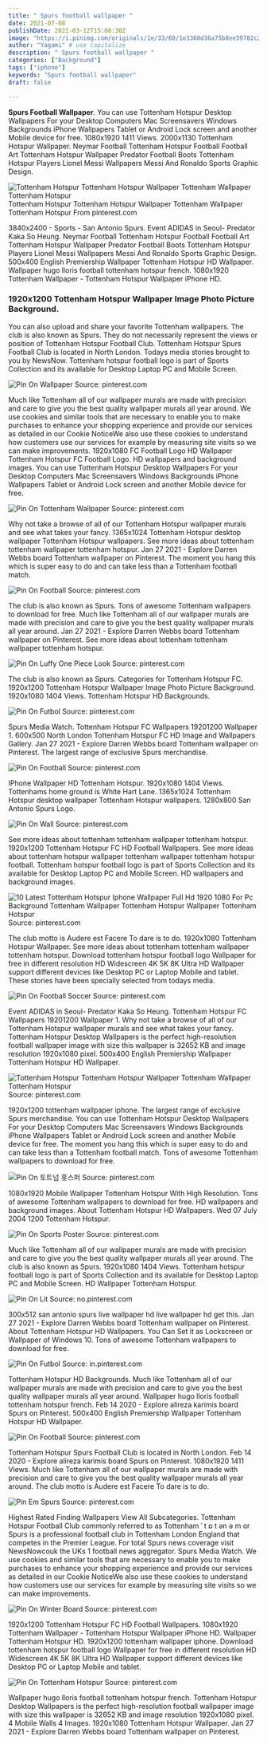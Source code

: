 ```yaml
---
title: " Spurs football wallpaper "
date: 2021-07-08
publishDate: 2021-03-12T15:00:30Z
image: "https://i.pinimg.com/originals/1e/33/60/1e3360d36a75b8ee59782c209d0ab81f.jpg"
author: "Yagami" # use capitalize
description: " Spurs football wallpaper "
categories: ["Background"]
tags: ["iphone"]
keywords: "Spurs football wallpaper"
draft: false

---
```



**Spurs Football Wallpaper**. You can use Tottenham Hotspur Desktop Wallpapers For your Desktop Computers Mac Screensavers Windows Backgrounds iPhone Wallpapers Tablet or Android Lock screen and another Mobile device for free. 1080x1920 1411 Views. 2000x1130 Tottenham Hotspur Wallpaper. Neymar Football Tottenham Hotspur Football Football Art Tottenham Hotspur Wallpaper Predator Football Boots Tottenham Hotspur Players Lionel Messi Wallpapers Messi And Ronaldo Sports Graphic Design.

![Tottenham Hotspur Tottenham Hotspur Wallpaper Tottenham Wallpaper Tottenham Hotspur](https://i.pinimg.com/originals/87/5d/6b/875d6bfe4f6b8fcf2f3d2e027dba2e70.jpg "Tottenham Hotspur Tottenham Hotspur Wallpaper Tottenham Wallpaper Tottenham Hotspur")
Tottenham Hotspur Tottenham Hotspur Wallpaper Tottenham Wallpaper Tottenham Hotspur From pinterest.com


3840x2400 - Sports - San Antonio Spurs. Event ADIDAS in Seoul- Predator Kaka So Heung. Neymar Football Tottenham Hotspur Football Football Art Tottenham Hotspur Wallpaper Predator Football Boots Tottenham Hotspur Players Lionel Messi Wallpapers Messi And Ronaldo Sports Graphic Design. 500x400 English Premiership Wallpaper Tottenham Hotspur HD Wallpaper. Wallpaper hugo lloris football tottenham hotspur french. 1080x1920 Tottenham Wallpaper - Tottenham Hotspur Wallpaper iPhone HD.

### 1920x1200 Tottenham Hotspur Wallpaper Image Photo Picture Background.

You can also upload and share your favorite Tottenham wallpapers. The club is also known as Spurs. They do not necessarily represent the views or position of Tottenham Hotspur Football Club. Tottenham Hotspur Spurs Football Club is located in North London. Todays media stories brought to you by NewsNow. Tottenham hotspur football logo is part of Sports Collection and its available for Desktop Laptop PC and Mobile Screen.


![Pin On Wallpaper](https://i.pinimg.com/originals/5a/9f/01/5a9f01b63d8715ad8047343ba6b47072.jpg "Pin On Wallpaper")
Source: pinterest.com

Much like Tottenham all of our wallpaper murals are made with precision and care to give you the best quality wallpaper murals all year around. We use cookies and similar tools that are necessary to enable you to make purchases to enhance your shopping experience and provide our services as detailed in our Cookie NoticeWe also use these cookies to understand how customers use our services for example by measuring site visits so we can make improvements. 1920x1080 FC Football Logo HD Wallpaper Tottenham Hotspur FC Football Logo. HD wallpapers and background images. You can use Tottenham Hotspur Desktop Wallpapers For your Desktop Computers Mac Screensavers Windows Backgrounds iPhone Wallpapers Tablet or Android Lock screen and another Mobile device for free.

![Pin On Tottenham Wallpaper](https://i.pinimg.com/originals/f2/46/01/f24601b9384cc53448ab5b6a6167c647.jpg "Pin On Tottenham Wallpaper")
Source: pinterest.com

Why not take a browse of all of our Tottenham Hotspur wallpaper murals and see what takes your fancy. 1365x1024 Tottenham Hotspur desktop wallpaper Tottenham Hotspur wallpapers. See more ideas about tottenham tottenham wallpaper tottenham hotspur. Jan 27 2021 - Explore Darren Webbs board Tottenham wallpaper on Pinterest. The moment you hang this which is super easy to do and can take less than a Tottenham football match.

![Pin On Football](https://i.pinimg.com/736x/ce/bd/5e/cebd5ec7f391db86dbe03a48eea8e366.jpg "Pin On Football")
Source: pinterest.com

The club is also known as Spurs. Tons of awesome Tottenham wallpapers to download for free. Much like Tottenham all of our wallpaper murals are made with precision and care to give you the best quality wallpaper murals all year around. Jan 27 2021 - Explore Darren Webbs board Tottenham wallpaper on Pinterest. See more ideas about tottenham tottenham wallpaper tottenham hotspur.

![Pin On Luffy One Piece Look](https://i.pinimg.com/originals/cc/c9/04/ccc904b3262a5c71415a7cfd84214e38.png "Pin On Luffy One Piece Look")
Source: pinterest.com

The club is also known as Spurs. Categories for Tottenham Hotspur FC. 1920x1200 Tottenham Hotspur Wallpaper Image Photo Picture Background. 1920x1080 1404 Views. Tottenham Hotspur HD Backgrounds.

![Pin On Futbol](https://i.pinimg.com/originals/91/41/c3/9141c347ffb4967abdac23238d8ceda8.jpg "Pin On Futbol")
Source: pinterest.com

Spurs Media Watch. Tottenham Hotspur FC Wallpapers 19201200 Wallpaper 1. 600x500 North London Tottenham Hotspur FC HD Image and Wallpapers Gallery. Jan 27 2021 - Explore Darren Webbs board Tottenham wallpaper on Pinterest. The largest range of exclusive Spurs merchandise.

![Pin On Football](https://i.pinimg.com/originals/f8/d6/1c/f8d61ca144b5e27bd1ad04d66500c93a.jpg "Pin On Football")
Source: pinterest.com

IPhone Wallpaper HD Tottenham Hotspur. 1920x1080 1404 Views. Tottenhams home ground is White Hart Lane. 1365x1024 Tottenham Hotspur desktop wallpaper Tottenham Hotspur wallpapers. 1280x800 San Antonio Spurs Logo.

![Pin On Wall](https://i.pinimg.com/originals/a5/dc/87/a5dc87043b5a080a7399d76e68dfdf6e.png "Pin On Wall")
Source: pinterest.com

See more ideas about tottenham tottenham wallpaper tottenham hotspur. 1920x1200 Tottenham Hotspur FC HD Football Wallpapers. See more ideas about tottenham hotspur wallpaper tottenham wallpaper tottenham hotspur football. Tottenham hotspur football logo is part of Sports Collection and its available for Desktop Laptop PC and Mobile Screen. HD wallpapers and background images.

![10 Latest Tottenham Hotspur Iphone Wallpaper Full Hd 1920 1080 For Pc Background Tottenham Wallpaper Tottenham Hotspur Wallpaper Tottenham Hotspur](https://i.pinimg.com/originals/54/9d/56/549d56c01a0b50e50ce51274c386bbdc.jpg "10 Latest Tottenham Hotspur Iphone Wallpaper Full Hd 1920 1080 For Pc Background Tottenham Wallpaper Tottenham Hotspur Wallpaper Tottenham Hotspur")
Source: pinterest.com

The club motto is Audere est Facere To dare is to do. 1920x1080 Tottenham Hotspur Wallpaper. See more ideas about tottenham tottenham wallpaper tottenham hotspur. Download tottenham hotspur football logo Wallpaper for free in different resolution HD Widescreen 4K 5K 8K Ultra HD Wallpaper support different devices like Desktop PC or Laptop Mobile and tablet. These stories have been specially selected from todays media.

![Pin On Football Soccer](https://i.pinimg.com/originals/23/11/ec/2311ec7179e37cbf1e58c113160fb9ae.png "Pin On Football Soccer")
Source: pinterest.com

Event ADIDAS in Seoul- Predator Kaka So Heung. Tottenham Hotspur FC Wallpapers 19201200 Wallpaper 1. Why not take a browse of all of our Tottenham Hotspur wallpaper murals and see what takes your fancy. Tottenham Hotspur Desktop Wallpapers is the perfect high-resolution football wallpaper image with size this wallpaper is 32652 KB and image resolution 1920x1080 pixel. 500x400 English Premiership Wallpaper Tottenham Hotspur HD Wallpaper.

![Tottenham Hotspur Tottenham Hotspur Wallpaper Tottenham Wallpaper Tottenham Hotspur](https://i.pinimg.com/originals/87/5d/6b/875d6bfe4f6b8fcf2f3d2e027dba2e70.jpg "Tottenham Hotspur Tottenham Hotspur Wallpaper Tottenham Wallpaper Tottenham Hotspur")
Source: pinterest.com

1920x1200 tottenham wallpaper iphone. The largest range of exclusive Spurs merchandise. You can use Tottenham Hotspur Desktop Wallpapers For your Desktop Computers Mac Screensavers Windows Backgrounds iPhone Wallpapers Tablet or Android Lock screen and another Mobile device for free. The moment you hang this which is super easy to do and can take less than a Tottenham football match. Tons of awesome Tottenham wallpapers to download for free.

![Pin On 토트넘 홋스퍼](https://i.pinimg.com/736x/a5/f3/85/a5f385517fb5d54f31d593a51ed821aa.jpg "Pin On 토트넘 홋스퍼")
Source: pinterest.com

1080x1920 Mobile Wallpaper Tottenham Hotspur With High Resolution. Tons of awesome Tottenham wallpapers to download for free. HD wallpapers and background images. About Tottenham Hotspur HD Wallpapers. Wed 07 July 2004 1200 Tottenham Hotspur.

![Pin On Sports Poster](https://i.pinimg.com/originals/86/b6/b7/86b6b7c392fb959c6c66179fda9c8ac0.jpg "Pin On Sports Poster")
Source: pinterest.com

Much like Tottenham all of our wallpaper murals are made with precision and care to give you the best quality wallpaper murals all year around. The club is also known as Spurs. 1920x1080 1404 Views. Tottenham hotspur football logo is part of Sports Collection and its available for Desktop Laptop PC and Mobile Screen. HD Wallpaper Tottenham Hotspur.

![Pin On Lit](https://i.pinimg.com/originals/02/a6/af/02a6afa915da12a21c2ca140fdd07ddc.jpg "Pin On Lit")
Source: no.pinterest.com

300x512 san antonio spurs live wallpaper hd live wallpaper hd get this. Jan 27 2021 - Explore Darren Webbs board Tottenham wallpaper on Pinterest. About Tottenham Hotspur HD Wallpapers. You Can Set it as Lockscreen or Wallpaper of Windows 10. Tons of awesome Tottenham wallpapers to download for free.

![Pin On Futbol](https://i.pinimg.com/736x/be/6e/a6/be6ea689521bf528294fa841c6dfbbce.jpg "Pin On Futbol")
Source: in.pinterest.com

Tottenham Hotspur HD Backgrounds. Much like Tottenham all of our wallpaper murals are made with precision and care to give you the best quality wallpaper murals all year around. Wallpaper hugo lloris football tottenham hotspur french. Feb 14 2020 - Explore alireza karimis board Spurs on Pinterest. 500x400 English Premiership Wallpaper Tottenham Hotspur HD Wallpaper.

![Pin On Football](https://i.pinimg.com/736x/85/1e/13/851e13ffc7010c236b138ce24a7c728b.jpg "Pin On Football")
Source: pinterest.com

Tottenham Hotspur Spurs Football Club is located in North London. Feb 14 2020 - Explore alireza karimis board Spurs on Pinterest. 1080x1920 1411 Views. Much like Tottenham all of our wallpaper murals are made with precision and care to give you the best quality wallpaper murals all year around. The club motto is Audere est Facere To dare is to do.

![Pin Em Spurs](https://i.pinimg.com/originals/23/96/e1/2396e1fede2e6d312922d4cdb2b0aeb6.png "Pin Em Spurs")
Source: pinterest.com

Highest Rated Finding Wallpapers View All Subcategories. Tottenham Hotspur Football Club commonly referred to as Tottenham ˈ t ɒ t ən ə m or Spurs is a professional football club in Tottenham London England that competes in the Premier League. For total Spurs news coverage visit NewsNowcouk the UKs 1 football news aggregator. Spurs Media Watch. We use cookies and similar tools that are necessary to enable you to make purchases to enhance your shopping experience and provide our services as detailed in our Cookie NoticeWe also use these cookies to understand how customers use our services for example by measuring site visits so we can make improvements.

![Pin On Winter Board](https://i.pinimg.com/originals/44/d7/e4/44d7e42bda9d5b454ba63196edc83af8.jpg "Pin On Winter Board")
Source: pinterest.com

1920x1200 Tottenham Hotspur FC HD Football Wallpapers. 1080x1920 Tottenham Wallpaper - Tottenham Hotspur Wallpaper iPhone HD. Wallpaper Tottenham Hotspur HD. 1920x1200 tottenham wallpaper iphone. Download tottenham hotspur football logo Wallpaper for free in different resolution HD Widescreen 4K 5K 8K Ultra HD Wallpaper support different devices like Desktop PC or Laptop Mobile and tablet.

![Pin On Tottenham Hotspur](https://i.pinimg.com/originals/1e/33/60/1e3360d36a75b8ee59782c209d0ab81f.jpg "Pin On Tottenham Hotspur")
Source: pinterest.com

Wallpaper hugo lloris football tottenham hotspur french. Tottenham Hotspur Desktop Wallpapers is the perfect high-resolution football wallpaper image with size this wallpaper is 32652 KB and image resolution 1920x1080 pixel. 4 Mobile Walls 4 Images. 1920x1080 Tottenham Hotspur Wallpaper. Jan 27 2021 - Explore Darren Webbs board Tottenham wallpaper on Pinterest.

